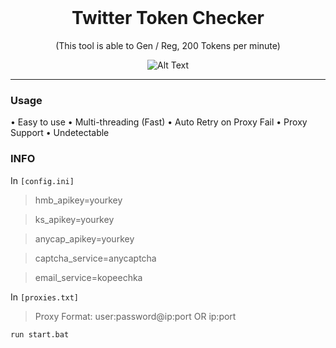 <br/>
<div align="center">
  
  # Twitter Token Checker
  
  (This tool is able to Gen / Reg, 200 Tokens per minute)
  
  
  ![Alt Text](https://cdn.discordapp.com/attachments/1029152294199099443/1052309501698650172/ef86175d1167d58247e825ac7299d1d4.gif)

 
</div>

--------------------------------------

### Usage


• Easy to use
• Multi-threading (Fast)
• Auto Retry on Proxy Fail
• Proxy Support
• Undetectable

### INFO

In ```[config.ini]```

> hmb_apikey=yourkey

> ks_apikey=yourkey

> anycap_apikey=yourkey

> captcha_service=anycaptcha

> email_service=kopeechka

In ```[proxies.txt]```

> Proxy Format: user:password@ip:port OR ip:port

```run start.bat```
